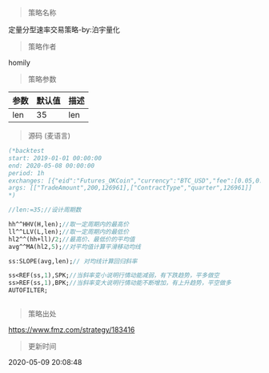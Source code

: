 
> 策略名称

定量分型速率交易策略-by:泊宇量化

> 策略作者

homily



> 策略参数



|参数|默认值|描述|
|----|----|----|
|len|35|len|


> 源码 (麦语言)

``` pascal
(*backtest
start: 2019-01-01 00:00:00
end: 2020-05-08 00:00:00
period: 1h
exchanges: [{"eid":"Futures_OKCoin","currency":"BTC_USD","fee":[0.05,0.05]}]
args: [["TradeAmount",200,126961],["ContractType","quarter",126961]]
*)

//len:=35;//设计周期数

hh^^HHV(H,len);//取一定周期内的最高价
ll^^LLV(L,len);//取一定周期内的最低价
hl2^^(hh+ll)/2;//最高价、最低价的平均值
avg^^MA(hl2,5);//对平均值计算平滑移动均线

ss:SLOPE(avg,len);// 对均线计算回归斜率

ss<REF(ss,1),SPK;//当斜率变小说明行情动能减弱，有下跌趋势，平多做空
ss>REF(ss,1),BPK;//当斜率变大说明行情动能不断增加，有上升趋势，平空做多
AUTOFILTER;



```

> 策略出处

https://www.fmz.com/strategy/183416

> 更新时间

2020-05-09 20:08:48
